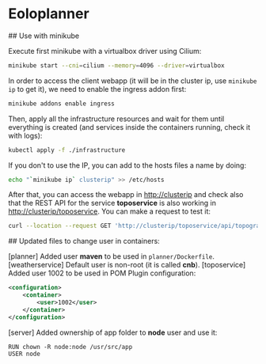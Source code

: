 # Eoloplanner

## Use with minikube

Execute first minikube with a virtualbox driver using Cilium:

```sh
minikube start --cni=cilium --memory=4096 --driver=virtualbox
```

In order to access the client webapp (it will be in the cluster ip, use `minikube ip` to get it), we need to enable the ingress addon first:

```sh
minikube addons enable ingress
```

Then, apply all the infrastructure resources and wait for them until everything is created (and services inside the containers running, check it with logs):

```sh
kubectl apply -f ./infrastructure
```

If you don't to use the IP, you can add to the hosts files a name by doing:

```sh
echo "`minikube ip` clusterip" >> /etc/hosts
```

After that, you can access the webapp in [http://clusterip](http://clusterip) and check also that the REST API for the service **toposervice** is also working in [http://clusterip/toposervice](http://clusterip/toposervice). You can make a request to test it:

```sh
curl --location --request GET 'http://clusterip/toposervice/api/topographicdetails/madrid'
```

## Updated files to change user in containers:

[planner] Added user **maven** to be used in `planner/Dockerfile`.
[weatherservice] Default user is non-root (it is called **cnb**).
[toposervice] Added user 1002 to be used in POM Plugin configuration:

```xml
<configuration>
    <container>
        <user>1002</user>
    </container>
</configuration>
```

[server] Added ownership of app folder to **node** user and use it:

```
RUN chown -R node:node /usr/src/app
USER node
```